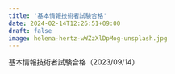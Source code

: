 ```yaml
---
title: '基本情報技術者試験合格'
date: 2024-02-14T12:26:51+09:00
draft: false
image: helena-hertz-wWZzXlDpMog-unsplash.jpg
---
```


基本情報技術者試験合格（2023/09/14）